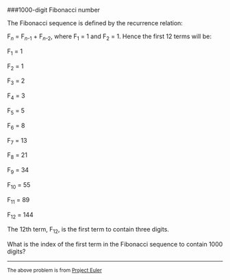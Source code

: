 ###1000-digit Fibonacci number

The Fibonacci sequence is defined by the recurrence relation:

F<sub>_n_</sub> = F<sub>_n_-1</sub> + F<sub>_n_-2</sub>, where F<sub>1</sub> = 1 and F<sub>2</sub> = 1.
Hence the first 12 terms will be:

  F<sub>1</sub> = 1
  
  F<sub>2</sub> = 1
  
  F<sub>3</sub> = 2
  
  F<sub>4</sub> = 3
  
  F<sub>5</sub> = 5
  
  F<sub>6</sub> = 8
  
  F<sub>7</sub> = 13
  
  F<sub>8</sub> = 21
  
  F<sub>9</sub> = 34
  
  F<sub>10</sub> = 55
  
  F<sub>11</sub> = 89
  
  F<sub>12</sub> = 144
  
The 12th term, F<sub>12</sub>, is the first term to contain three digits.

What is the index of the first term in the Fibonacci sequence to contain 1000 digits?

---

<sup>The above problem is from [Project Euler](https://projecteuler.net/problem=25)</sup>
